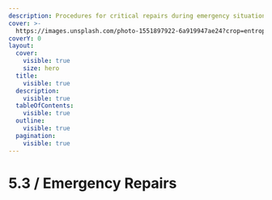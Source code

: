 ```yaml
---
description: Procedures for critical repairs during emergency situations
cover: >-
  https://images.unsplash.com/photo-1551897922-6a919947ae24?crop=entropy&cs=srgb&fm=jpg&ixid=M3wxOTcwMjR8MHwxfHNlYXJjaHwyfHxlbWVyZ2VuY3klMjBzaWdufGVufDB8fHx8MTc0Njc2OTkyOXww&ixlib=rb-4.1.0&q=85
coverY: 0
layout:
  cover:
    visible: true
    size: hero
  title:
    visible: true
  description:
    visible: true
  tableOfContents:
    visible: true
  outline:
    visible: true
  pagination:
    visible: true
---
```


# 5.3 / Emergency Repairs

